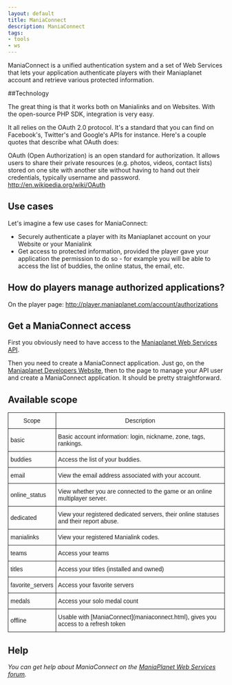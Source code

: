 ```yaml
---
layout: default
title: ManiaConnect
description: ManiaConnect
tags:
- tools
- ws
---
```


ManiaConnect is a unified authentication system and a set of Web Services that lets your application authenticate players with their Maniaplanet account and retrieve various protected information.

##Technology

The great thing is that it works both on Manialinks and on Websites. With the open-source PHP SDK, integration is very easy.

It all relies on the OAuth 2.0 protocol. It's a standard that you can find on Facebook's, Twitter's and Google's APIs for instance. Here's a couple quotes that describe what OAuth does:

OAuth (Open Authorization) is an open standard for authorization. It allows users to share their private resources (e.g. photos, videos, contact lists) stored on one site with another site without having to hand out their credentials, typically username and password.  <http://en.wikipedia.org/wiki/OAuth>

## Use cases

Let's imagine a few use cases for ManiaConnect:

* Securely authenticate a player with its Maniaplanet account on your Website or your Manialink
* Get access to protected information, provided the player gave your application the permission to do so - for example you will be able to access the list of buddies, the online status, the email, etc.


## How do players manage authorized applications?

On the player page: <http://player.maniaplanet.com/account/authorizations>

## Get a ManiaConnect access

First you obviously need to have access to the [Maniaplanet Web Services API](ws.html).

Then you need to create a ManiaConnect application. Just go, on the [Maniaplanet Developers Website](https://player.maniaplanet.com/webservices), then to the page to manage your API user and create a ManiaConnect application. It should be pretty straightforward.

## Available scope

<style type="text/css">
.tg  {border-collapse:collapse;border-spacing:0;}
.tg td{font-family:Arial, sans-serif;font-size:14px;padding:10px 5px;border-style:solid;border-width:1px;overflow:hidden;word-break:normal;}
.tg th{font-family:Arial, sans-serif;font-size:14px;font-weight:normal;padding:10px 5px;border-style:solid;border-width:1px;overflow:hidden;word-break:normal;}
</style>
<table class="tg">
  <tr>
    <th class="tg-031e">Scope</th>
    <th class="tg-031e">Description</th>
  </tr>
  <tr>
    <td class="tg-031e">basic</td>
    <td class="tg-031e">Basic account information: login, nickname, zone, tags, rankings.</td>
  </tr>
  <tr>
    <td class="tg-031e">buddies</td>
    <td class="tg-031e">Access the list of your buddies.</td>
  </tr>
  <tr>
    <td class="tg-031e">email</td>
    <td class="tg-031e">View the email address associated with your account.</td>
  </tr>
  <tr>
    <td class="tg-031e">online_status</td>
    <td class="tg-031e">View whether you are connected to the game or an online multiplayer server.</td>
  </tr>
  <tr>
    <td class="tg-031e">dedicated</td>
    <td class="tg-031e">View your registered dedicated servers, their online statuses and their report abuse.</td>
  </tr>
  <tr>
    <td class="tg-031e">manialinks</td>
    <td class="tg-031e">View your registered Manialink codes.</td>
  </tr>
  <tr>
    <td class="tg-031e">teams</td>
    <td class="tg-031e">Access your teams</td>
  </tr>
  <tr>
    <td class="tg-031e">titles</td>
    <td class="tg-031e">Access your titles (installed and owned)</td>
  </tr>
  <tr>
    <td class="tg-031e">favorite_servers</td>
    <td class="tg-031e">Access your favorite servers</td>
  </tr>
  <tr>
    <td class="tg-031e">medals</td>
    <td class="tg-031e">Access your solo medal count</td>
  </tr>
  <tr>
    <td class="tg-031e">offline</td>
    <td class="tg-031e">Usable with [ManiaConnect](maniaconnect.html), gives you access to a refresh token</td>
  </tr>
</table>

## Help

*You can get help about ManiaConnect on the [ManiaPlanet Web Services forum](http://forum.maniaplanet.com/viewforum.php?f=282).*
